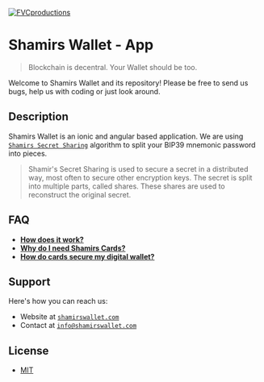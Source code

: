 <a href="https://shamirswallet.com/"><img src="https://cdn.shopify.com/s/files/1/0377/0272/9866/files/schwarz-auf-transparent-hd2_200x.png?v=1589100466" title="FVCproductions" alt="FVCproductions"></a>

# Shamirs Wallet - App

> Blockchain is decentral. Your Wallet should be too.

Welcome to Shamirs Wallet and its repository! 
Please be free to send us bugs, help us with coding or just look around.

## Description

Shamirs Wallet is an ionic and angular based application. We are using <a href="https://en.wikipedia.org/wiki/Shamir%27s_Secret_Sharing" target="_blank">`Shamirs Secret Sharing`</a> algorithm to split your BIP39 mnemonic password into pieces. 

> Shamir's Secret Sharing is used to secure a secret in a distributed way, most often to secure other encryption keys. The secret is split into multiple parts, called shares. These shares are used to reconstruct the original secret.

## FAQ

- **<a href="https://shamirswallet.com/blogs/news/wie-funktioniert-es" target="_blank">How does it work?</a>**
- **<a href="https://shamirswallet.com/blogs/news/wozu-brauchst-du-shamirs-karten" target="_blank">Why do I need Shamirs Cards?</a>**
- **<a href="https://shamirswallet.com/blogs/news/wie-schutzen-plastikkarten-meinen-digitalen-geldbeutel" target="_blank">How do cards secure my digital wallet?</a>**

## Support

Here's how you can reach us:

- Website at <a href="https://en.wikipedia.org/wiki/Shamir%27s_Secret_Sharing" target="_blank">`shamirswallet.com`</a>
- Contact at <a href="mailto:info@shamirswallet.com" target="_blank">`info@shamirswallet.com`</a>

## License

- <a href="https://github.com/Shamirs-Wallet/shamirs-wallet/blob/master/LICENSE" target="_blank">MIT</a>
